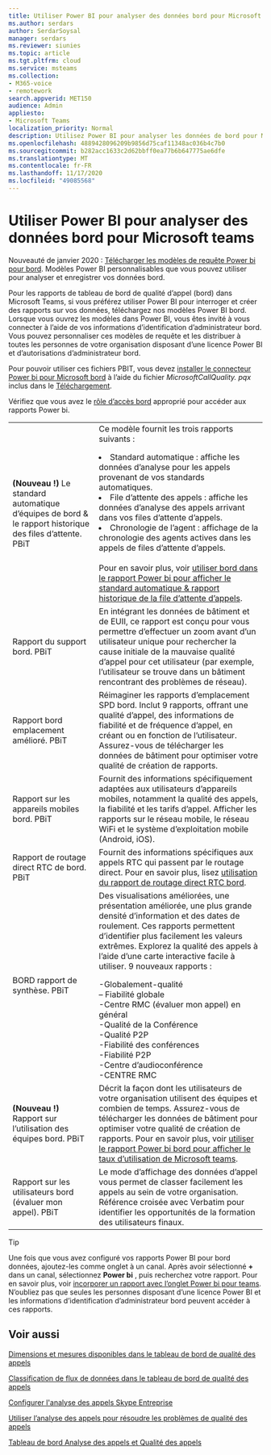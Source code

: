 ```yaml
---
title: Utiliser Power BI pour analyser des données bord pour Microsoft teams
ms.author: serdars
author: SerdarSoysal
manager: serdars
ms.reviewer: siunies
ms.topic: article
ms.tgt.pltfrm: cloud
ms.service: msteams
ms.collection:
- M365-voice
- remotework
search.appverid: MET150
audience: Admin
appliesto:
- Microsoft Teams
localization_priority: Normal
description: Utilisez Power BI pour analyser les données de bord pour Microsoft Teams.
ms.openlocfilehash: 4889428096209b9856d75caf11348ac036b4c7b0
ms.sourcegitcommit: b282acc1633c2d62bbff0ea77b6b647775ae6dfe
ms.translationtype: MT
ms.contentlocale: fr-FR
ms.lasthandoff: 11/17/2020
ms.locfileid: "49085568"
---
```

# <a name="use-power-bi-to-analyze-cqd-data-for-microsoft-teams"></a>Utiliser Power BI pour analyser des données bord pour Microsoft teams

Nouveauté de janvier 2020 : [Télécharger les modèles de requête Power bi pour bord](https://www.microsoft.com/download/details.aspx?id=102291). Modèles Power BI personnalisables que vous pouvez utiliser pour analyser et enregistrer vos données bord.

Pour les rapports de tableau de bord de qualité d’appel (bord) dans Microsoft Teams, si vous préférez utiliser Power BI pour interroger et créer des rapports sur vos données, téléchargez nos modèles Power BI bord. Lorsque vous ouvrez les modèles dans Power BI, vous êtes invité à vous connecter à l’aide de vos informations d’identification d’administrateur bord. Vous pouvez personnaliser ces modèles de requête et les distribuer à toutes les personnes de votre organisation disposant d’une licence Power BI et d’autorisations d’administrateur bord.

Pour pouvoir utiliser ces fichiers PBIT, vous devez [installer le connecteur Power bi pour Microsoft bord](CQD-Power-BI-connector.md) à l’aide du fichier *MicrosoftCallQuality. pqx* inclus dans le [Téléchargement](https://www.microsoft.com/download/details.aspx?id=102291). 

Vérifiez que vous avez le [rôle d’accès bord](turning-on-and-using-call-quality-dashboard.md#assign-admin-roles-for-access-to-cqd) approprié pour accéder aux rapports Power bi. 

|  |  |
|---------|---------|
|<strong>(Nouveau !)</strong> Le standard automatique d’équipes de bord & le rapport historique des files d’attente. PBiT     |  Ce modèle fournit les trois rapports suivants :</p><li>Standard automatique : affiche les données d’analyse pour les appels provenant de vos standards automatiques.</li><li>File d’attente des appels : affiche les données d’analyse des appels arrivant dans vos files d’attente d’appels.</li><li>Chronologie de l’agent : affichage de la chronologie des agents actives dans les appels de files d’attente d’appels.</li><br>Pour en savoir plus, voir [utiliser bord dans le rapport Power bi pour afficher le standard automatique & rapport historique de la file d’attente d’appels](CQD-teams-aa-cq-historical-report.md).        |
|Rapport du support bord. PBiT     |En intégrant les données de bâtiment et de EUII, ce rapport est conçu pour vous permettre d’effectuer un zoom avant d’un utilisateur unique pour rechercher la cause initiale de la mauvaise qualité d’appel pour cet utilisateur (par exemple, l’utilisateur se trouve dans un bâtiment rencontrant des problèmes de réseau).         |
|Rapport bord emplacement amélioré. PBiT     | Réimaginer les rapports d’emplacement SPD bord. Inclut 9 rapports, offrant une qualité d’appel, des informations de fiabilité et de fréquence d’appel, en créant ou en fonction de l’utilisateur.  Assurez-vous de télécharger les données de bâtiment pour optimiser votre qualité de création de rapports.        |
|Rapport sur les appareils mobiles bord. PBiT     | Fournit des informations spécifiquement adaptées aux utilisateurs d’appareils mobiles, notamment la qualité des appels, la fiabilité et les tarifs d’appel. Afficher les rapports sur le réseau mobile, le réseau WiFi et le système d’exploitation mobile (Android, iOS).        |
|Rapport de routage direct RTC de bord. PBiT     |Fournit des informations spécifiques aux appels RTC qui passent par le routage direct. Pour en savoir plus, lisez [utilisation du rapport de routage direct RTC bord](CQD-PSTN-report.md).         |
|BORD rapport de synthèse. PBiT     |Des visualisations améliorées, une présentation améliorée, une plus grande densité d’information et des dates de roulement. Ces rapports permettent d’identifier plus facilement les valeurs extrêmes. Explorez la qualité des appels à l’aide d’une carte interactive facile à utiliser. 9 nouveaux rapports :</p>-Globalement-qualité<br>– Fiabilité globale<br>-Centre RMC (évaluer mon appel) en général<br>-Qualité de la Conférence<br>-Qualité P2P<br>-Fiabilité des conférences<br>-Fiabilité P2P<br>-Centre d’audioconférence<br>-CENTRE RMC         |
|<strong>(Nouveau !)</strong> Rapport sur l’utilisation des équipes bord. PBiT     | Décrit la façon dont les utilisateurs de votre organisation utilisent des équipes et combien de temps. Assurez-vous de télécharger les données de bâtiment pour optimiser votre qualité de création de rapports. Pour en savoir plus, voir [utiliser le rapport Power bi bord pour afficher le taux d’utilisation de Microsoft teams](CQD-teams-utilization-report.md).        |
|Rapport sur les utilisateurs bord (évaluer mon appel). PBiT     | Le mode d’affichage des données d’appel vous permet de classer facilement les appels au sein de votre organisation. Référence croisée avec Verbatim pour identifier les opportunités de la formation des utilisateurs finaux.        |

> [!TIP]
> Une fois que vous avez configuré vos rapports Power BI pour bord données, ajoutez-les comme onglet à un canal. Après avoir sélectionné **+** dans un canal, sélectionnez **Power bi** , puis recherchez votre rapport. Pour en savoir plus, voir [incorporer un rapport avec l’onglet Power bi pour teams](https://docs.microsoft.com/power-bi/service-embed-report-microsoft-teams). N’oubliez pas que seules les personnes disposant d’une licence Power BI et les informations d’identification d’administrateur bord peuvent accéder à ces rapports.


## <a name="related-topics"></a>Voir aussi

[Dimensions et mesures disponibles dans le tableau de bord de qualité des appels](dimensions-and-measures-available-in-call-quality-dashboard.md)

[Classification de flux de données dans le tableau de bord de qualité des appels](stream-classification-in-call-quality-dashboard.md)

[Configurer l'analyse des appels Skype Entreprise](set-up-call-analytics.md)

[Utiliser l’analyse des appels pour résoudre les problèmes de qualité des appels](use-call-analytics-to-troubleshoot-poor-call-quality.md)

[Tableau de bord Analyse des appels et Qualité des appels](difference-between-call-analytics-and-call-quality-dashboard.md)
 
